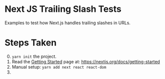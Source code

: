 # Next JS Trailing Slash Tests
Examples to test how Next.js handles trailing slashes in URLs.


# Steps Taken
0. `yarn init` the project.
1. Read the [Getting Started](https://nextjs.org/docs/getting-started) page at: https://nextjs.org/docs/getting-started
2. Manual setup: `yarn add next react react-dom`
3.
